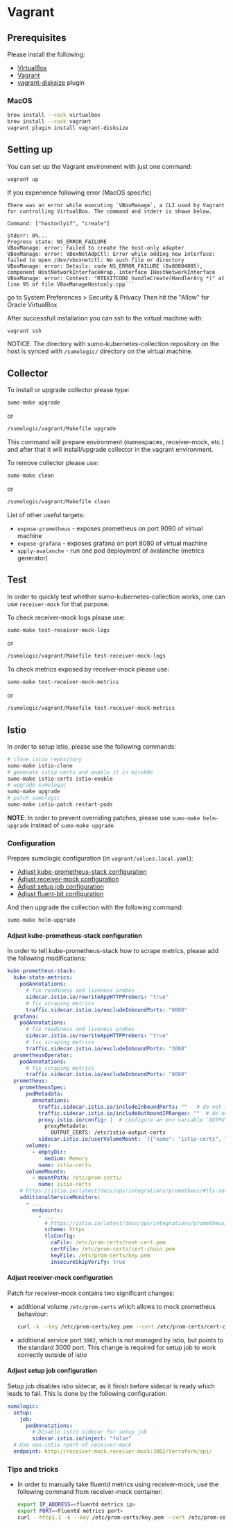 # Vagrant

## Prerequisites

Please install the following:

- [VirtualBox](https://www.oracle.com/virtualization/technologies/vm/downloads/virtualbox-downloads.html)
- [Vagrant](https://www.vagrantup.com/)
- [vagrant-disksize](https://github.com/sprotheroe/vagrant-disksize) plugin

### MacOS

```bash
brew install --cask virtualbox
brew install --cask vagrant
vagrant plugin install vagrant-disksize
```

## Setting up

You can set up the Vagrant environment with just one command:

```bash
vagrant up
```

If you experience following error (MacOS specific)

````
There was an error while executing `VBoxManage`, a CLI used by Vagrant
for controlling VirtualBox. The command and stderr is shown below.

Command: ["hostonlyif", "create"]

Stderr: 0%...
Progress state: NS_ERROR_FAILURE
VBoxManage: error: Failed to create the host-only adapter
VBoxManage: error: VBoxNetAdpCtl: Error while adding new interface: failed to open /dev/vboxnetctl: No such file or directory
VBoxManage: error: Details: code NS_ERROR_FAILURE (0x80004005), component HostNetworkInterfaceWrap, interface IHostNetworkInterface
VBoxManage: error: Context: "RTEXITCODE handleCreate(HandlerArg *)" at line 95 of file VBoxManageHostonly.cpp```
````

go to System Preferences > Security & Privacy Then hit the "Allow" for Oracle VirtualBox

After successfull installation you can ssh to the virtual machine with:

```bash
vagrant ssh
```

NOTICE: The directory with sumo-kubernetes-collection repository on the host is synced with `/sumologic/` directory on the virtual machine.

## Collector

To install or upgrade collector please type:

```bash
sumo-make upgrade
```

or

```bash
/sumologic/vagrant/Makefile upgrade
```

This command will prepare environment (namespaces, receiver-mock, etc.) and after that it will install/upgrade collector in the vagrant
environment.

To remove collector please use:

```bash
sumo-make clean
```

or

```bash
/sumologic/vagrant/Makefile clean
```

List of other useful targets:

- `expose-prometheus` - exposes prometheus on port 9090 of virtual machine
- `expose-grafana` - exposes grafana on port 8080 of virtual machine
- `apply-avalanche` - run one pod deployment of avalanche (metrics generator)

## Test

In order to quickly test whether sumo-kubernetes-collection works, one can use `receiver-mock` for that purpose.

To check receiver-mock logs please use:

```bash
sumo-make test-receiver-mock-logs
```

or

```bash
/sumologic/vagrant/Makefile test-receiver-mock-logs
```

To check metrics exposed by receiver-mock please use:

```bash
sumo-make test-receiver-mock-metrics
```

or

```bash
/sumologic/vagrant/Makefile test-receiver-mock-metrics
```

## Istio

In order to setup istio, please use the following commands:

```bash
# clone istio repository
sumo-make istio-clone
# generate istio certs and enable it in mirok8s
sumo-make istio-certs istio-enable
# upgrade sumologic
sumo-make upgrade
# patch sumologic
sumo-make istio-patch restart-pods
```

**NOTE**: In order to prevent overriding patches, please use `sumo-make helm-upgrade` instead of `sumo-make upgrade`

### Configuration

Prepare sumologic configuration (in `vagrant/values.local.yaml`):

- [Adjust kube-prometheus-stack configuration](#adjust-kube-prometheus-stack-configuration)
- [Adjust receiver-mock configuration](#adjust-receiver-mock-configuration)
- [Adjust setup job configuration](#adjust-setup-job-configuration)
- [Adjust fluent-bit configuration](#adjust-fluent-bit-configuration)

And then upgrade the collection with the following command:

```
sumo-make helm-upgrade
```

#### Adjust kube-prometheus-stack configuration

In order to tell kube-prometheus-stack how to scrape metrics, please add the following modifications:

```yaml
kube-prometheus-stack:
  kube-state-metrics:
    podAnnotations:
      # fix readiness and liveness probes
      sidecar.istio.io/rewriteAppHTTPProbers: "true"
      # fix scraping metrics
      traffic.sidecar.istio.io/excludeInboundPorts: "8080"
  grafana:
    podAnnotations:
      # fix readiness and liveness probes
      sidecar.istio.io/rewriteAppHTTPProbers: "true"
      # fix scraping metrics
      traffic.sidecar.istio.io/excludeInboundPorts: "3000"
  prometheusOperator:
    podAnnotations:
      # fix scraping metrics
      traffic.sidecar.istio.io/excludeInboundPorts: "8080"
  prometheus:
    prometheusSpec:
      podMetadata:
        annotations:
          traffic.sidecar.istio.io/includeInboundPorts: ""   # do not intercept any inbound ports
          traffic.sidecar.istio.io/includeOutboundIPRanges: ""  # do not intercept any outbound traffic
          proxy.istio.io/config: |  # configure an env variable `OUTPUT_CERTS` to write certificates to the given folder
            proxyMetadata:
              OUTPUT_CERTS: /etc/istio-output-certs
          sidecar.istio.io/userVolumeMount: '[{"name": "istio-certs", "mountPath": "/etc/istio-output-certs"}]' # mount the shared volume at sidecar proxy
      volumes:
        - emptyDir:
            medium: Memory
          name: istio-certs
      volumeMounts:
        - mountPath: /etc/prom-certs/
          name: istio-certs
    # https://istio.io/latest/docs/ops/integrations/prometheus/#tls-settings
    additionalServiceMonitors:
      - ...
        endpoints:
          - ...
            # https://istio.io/latest/docs/ops/integrations/prometheus/#tls-settings
            scheme: https
            tlsConfig:
              caFile: /etc/prom-certs/root-cert.pem
              certFile: /etc/prom-certs/cert-chain.pem
              keyFile: /etc/prom-certs/key.pem
              insecureSkipVerify: true
```

#### Adjust receiver-mock configuration

Patch for receiver-mock contains two significant changes:

- additional volume `/etc/prom-certs` which allows to mock prometheus behaviour:

  ```bash
  curl -k --key /etc/prom-certs/key.pem --cert /etc/prom-certs/cert-chain.pem https://10.1.126.170:24231/metrics
  ```

- additional service port `3002`, which is not managed by istio, but points to the standard 3000 port. This change is required for setup job
  to work correctly outside of istio

#### Adjust setup job configuration

Setup job disables istio sidecar, as it finish before sidecar is ready which leads to fail. This is done by the following configuration:

```yaml
sumologic:
  setup:
    job:
      podAnnotations:
        # Disable istio sidecar for setup job
        sidecar.istio.io/inject: "false"
  # Use non-istio rport of receiver-mock
  endpoint: http://receiver-mock.receiver-mock:3002/terraform/api/
```

### Tips and tricks

- In order to manually take fluentd metrics using receiver-mock, use the following command from receiver-mock container:

  ```bash
  export IP_ADDRESS=<fluentd metrics ip>
  export PORT=<Fluentd metrics port>
  curl --http1.1 -k --key /etc/prom-certs/key.pem --cert /etc/prom-certs/cert-chain.pem  https://${IP_ADDRESS}:${PORT}/metrics
  ```
